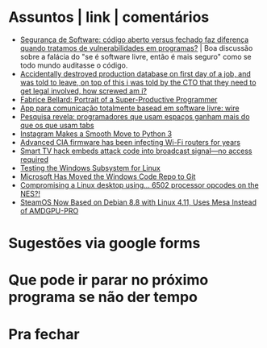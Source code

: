 Assuntos | link | comentários
=============================
* [Segurança de Software: código aberto versus fechado faz diferença quando tratamos de vulnerabilidades em programas?](https://www.4linux.com.br/noticia/seguranca-de-software-codigo-aberto-versus-fechado-faz-diferenca-quando-tratamos-de) | Boa discussão sobre a falácia do "se é software livre, então é mais seguro" como se todo mundo auditasse o código.
* [Accidentally destroyed production database on first day of a job, and was told to leave, on top of this i was told by the CTO that they need to get legal involved, how screwed am i? ](https://np.reddit.com/r/cscareerquestions/comments/6ez8ag/accidentally_destroyed_production_database_on/)
* [Fabrice Bellard: Portrait of a Super-Productive Programmer](https://blog.smartbear.com/careers/fabrice-bellard-portrait-of-a-super-productive-programmer/)
* [App para comunicação totalmente basead em software livre: wire](https://wire.com/en/)
* [Pesquisa revela: programadores que usam espaços ganham mais do que os que usam tabs](http://meiobit.com/367283/pesquisa-revela-programadores-que-usam-espacos-ganham-mais-do-que-os-que-usam-tabs/)
* [Instagram Makes a Smooth Move to Python 3](https://thenewstack.io/instagram-makes-smooth-move-python-3/)
* [Advanced CIA firmware has been infecting Wi-Fi routers for years](https://arstechnica.com/security/2017/06/advanced-cia-firmware-turns-home-routers-into-covert-listening-posts/)
* [Smart TV hack embeds attack code into broadcast signal—no access required](https://arstechnica.co.uk/security/2017/04/smart-tv-hack-embeds-attack-code-into-broadcast-signal-no-access-required/)
* [Testing the Windows Subsystem for Linux](https://blogs.msdn.microsoft.com/wsl/2017/04/11/testing-the-windows-subsystem-for-linux/)
* [Microsoft Has Moved the Windows Code Repo to Git](https://www.infoq.com/news/2017/05/microsoft-windows-git)
* [Compromising a Linux desktop using... 6502 processor opcodes on the NES?!](https://scarybeastsecurity.blogspot.se/2016/11/0day-exploit-compromising-linux-desktop.html)
* [SteamOS Now Based on Debian 8.8 with Linux 4.11, Uses Mesa Instead of AMDGPU-PRO](http://news.softpedia.com/news/steamos-now-based-on-debian-8-8-with-linux-4-11-uses-mesa-instead-of-amdgpu-pro-515937.shtml)


Sugestões via google forms
==========================

Que pode ir parar no próximo programa se não der tempo
=======================================================

Pra fechar
==========

